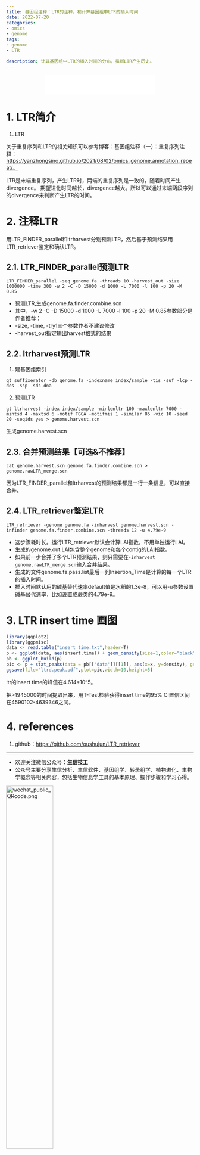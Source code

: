 ```yaml
---
title: 基因组注释：LTR的注释，和计算基因组中LTR的插入时间
date: 2022-07-20
categories:
- omics
- genome
tags:
- genome
- LTR

description: 计算基因组中LTR的插入时间的分布，推断LTR产生历史。
---
```


<div align="middle"><iframe frameborder="no" border="0" marginwidth="0" marginheight="0" width=298 height=52 src="//music.163.com/outchain/player?type=2&id=26834823&auto=1&height=32"></iframe></div>

# 1. LTR简介

1. LTR

关于重复序列和LTR的相关知识可以参考博客：基因组注释（一）：重复序列注释：https://yanzhongsino.github.io/2021/08/02/omics_genome.annotation_repeat/。

LTR是末端重复序列，产生LTR时，两端的重复序列是一致的，随着时间产生divergence。
期望进化时间越长，divergence越大。所以可以通过末端两段序列的divergence来判断产生LTR的时间。

# 2. 注释LTR
用LTR_FINDER_parallel和ltrharvest分别预测LTR，然后基于预测结果用LTR_retriever鉴定和确认LTR。

## 2.1. LTR_FINDER_parallel预测LTR

`LTR_FINDER_parallel -seq genome.fa -threads 10 -harvest_out -size 1000000 -time 300 -w 2 -C -D 15000 -d 1000 -L 7000 -l 100 -p 20 -M 0.85`

- 预测LTR,生成genome.fa.finder.combine.scn
- 其中，-w 2 -C -D 15000 -d 1000 -L 7000 -l 100 -p 20 -M 0.85参数部分是作者推荐；
- -size, -time, -try1三个参数作者不建议修改
- -harvest_out指定输出harvest格式的结果

## 2.2. ltrharvest预测LTR
1. 建基因组索引

`gt suffixerator -db genome.fa -indexname index/sample -tis -suf -lcp -des -ssp -sds-dna`

2. 预测LTR

`gt ltrharvest -index index/sample -minlenltr 100 -maxlenltr 7000 -mintsd 4 -maxtsd 6 -motif TGCA -motifmis 1 -similar 85 -vic 10 -seed 20 -seqids yes > genome.harvest.scn`

生成genome.harvest.scn

## 2.3. 合并预测结果【可选&不推荐】

`cat genome.harvest.scn genome.fa.finder.combine.scn > genome.rawLTR_merge.scn`

因为LTR_FINDER_parallel和ltrharvest的预测结果都是一行一条信息，可以直接合并。

## 2.4. LTR_retriever鉴定LTR

`LTR_retriever -genome genome.fa -inharvest genome.harvest.scn -infinder genome.fa.finder.combine.scn -threads 12 -u 4.79e-9`

- 这步骤耗时长。运行LTR_retriever默认会计算LAI指数，不用单独运行LAI。
- 生成的genome.out.LAI包含整个genome和每个contig的LAI指数。
- 如果前一步合并了多个LTR预测结果，则只需要在`-inharvest genome.rawLTR_merge.scn`输入合并结果。
- 生成的文件genome.fa.pass.list最后一列Insertion_Time是计算的每一个LTR的插入时间。
- 插入时间默认用的碱基替代速率default值是水稻的1.3e-8，可以用-u参数设置碱基替代速率，比如设置成蕨类的4.79e-9。

# 3. LTR insert time 画图

```R
library(ggplot2)
library(ggpmisc)
data <- read.table("insert_time.txt",header=T)
p <- ggplot(data, aes(insert.time)) + geom_density(size=1,color="black")+xlab("Synonymous substitution rate(Ks)")+ylab("Percent of Total Paralogs")+theme(panel.grid=element_blank())+theme(panel.border = element_blank())+theme(axis.line = element_line(size=0.8, colour = "black"))+scale_y_continuous(breaks=seq(0, 2.5, 0.2))+xlim(0,3)
pb <- ggplot_build(p)
pic <- p + stat_peaks(data = pb[['data']][[1]], aes(x=x, y=density), geom= 'text', color="red",vjust=-0.5)
ggsave(file="ltrd.peak.pdf",plot=pic,width=10,height=5)
```

ltr的insert time的峰值在4.614*10^5。

把>1945000的时间提取出来，用T-Test检验获得insert time的95% CI置信区间在4590102-4639346之间。

# 4. references
1. github：https://github.com/oushujun/LTR_retriever


-------

- 欢迎关注微信公众号：**生信技工**
- 公众号主要分享生信分析、生信软件、基因组学、转录组学、植物进化、生物学概念等相关内容，包括生物信息学工具的基本原理、操作步骤和学习心得。

<img src="https://github.com/yanzhongsino/yanzhongsino.github.io/blob/hexo/source/wechat/Wechat_public_qrcode.jpg?raw=true" width=50% title="wechat_public_QRcode.png" align=center/>
